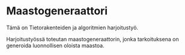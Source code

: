 # Maastogeneraattori

Tämä on Tietorakenteiden ja algoritmien harjoitustyö.

Harjoitustyössä toteutan maastogeneraattorin, jonka tarkoituksena on generoida luonnollisen oloista maastoa.
